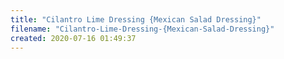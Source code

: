 ```yaml
---
title: "Cilantro Lime Dressing {Mexican Salad Dressing}"
filename: "Cilantro-Lime-Dressing-{Mexican-Salad-Dressing}"
created: 2020-07-16 01:49:37
---
```

